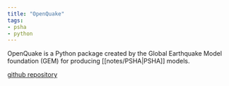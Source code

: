 ```yaml
---
title: "OpenQuake"
tags:
- psha
- python
---
```


OpenQuake is a Python package created by the Global Earthquake Model foundation (GEM) for producing [[notes/PSHA|PSHA]] models.

[github repository](https://github.com/gem/oq-engine)
